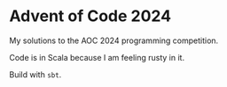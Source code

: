 # Advent of Code 2024

My solutions to the AOC 2024 programming competition.

Code is in Scala because I am feeling rusty in it.

Build with `sbt`.